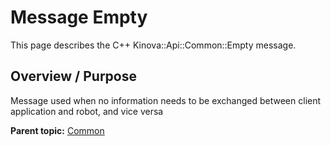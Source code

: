 # Message Empty

This page describes the C++ Kinova::Api::Common::Empty message.

## Overview / Purpose

Message used when no information needs to be exchanged between client application and robot, and vice versa

**Parent topic:** [Common](../references/summary_Common.md)

